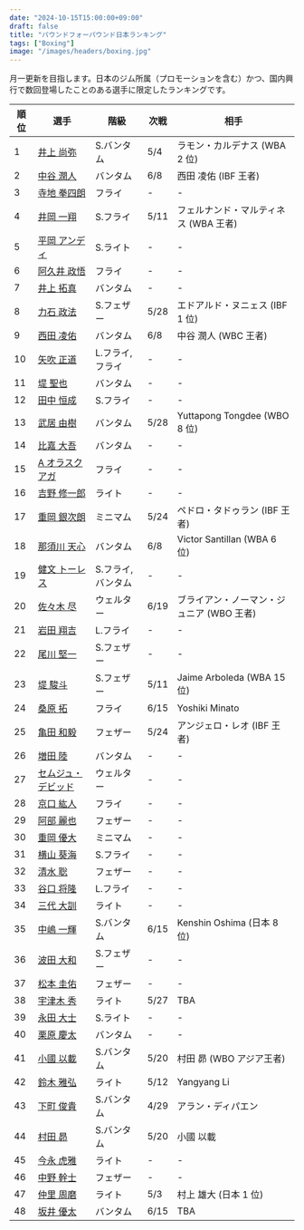 ```yaml
---
date: "2024-10-15T15:00:00+09:00"
draft: false
title: "パウンドフォーパウンド日本ランキング"
tags: ["Boxing"]
image: "/images/headers/boxing.jpg"
---
```


月一更新を目指します。日本のジム所属（プロモーションを含む）かつ、国内興行で数回登場したことのある選手に限定したランキングです。

順位|選手|階級|次戦|相手
---|---|---|---|---
1|[井上 尚弥](https://boxrec.com/en/box-pro/628407)|S.バンタム|5/4|ラモン・カルデナス (WBA 2 位)
2|[中谷 潤人](https://boxrec.com/en/box-pro/718508)|バンタム|6/8|西田 凌佑 (IBF 王者)
3|[寺地 拳四朗](https://boxrec.com/en/box-pro/692967)|フライ|-|-
4|[井岡 一翔](https://boxrec.com/en/box-pro/483786)|S.フライ|5/11|フェルナンド・マルティネス (WBA 王者)
5|[平岡 アンディ](https://boxrec.com/en/box-pro/672119)|S.ライト|-|-
6|[阿久井 政悟](https://boxrec.com/en/box-pro/685429)|フライ|-|-
7|[井上 拓真](https://boxrec.com/en/box-pro/667667)|バンタム|-|-
8|[力石 政法](https://boxrec.com/en/box-pro/806436)|S.フェザー|5/28|エドアルド・ヌニェス (IBF 1 位)
9|[西田 凌佑](https://boxrec.com/en/box-pro/898844)|バンタム|6/8|中谷 潤人 (WBC 王者)
10|[矢吹 正道](https://boxrec.com/en/box-pro/752510)|L.フライ, フライ|-|-
11|[堤 聖也](https://boxrec.com/en/box-pro/829718)|バンタム|-|-
12|[田中 恒成](https://boxrec.com/en/box-pro/666339)|S.フライ|-|-
13|[武居 由樹](https://boxrec.com/en/box-pro/990774)|バンタム|5/28|Yuttapong Tongdee (WBO 8 位)
14|[比嘉 大吾](https://boxrec.com/en/box-pro/691593)|バンタム|-|-
15|[A オラスクアガ](https://boxrec.com/en/box-pro/904246)|フライ|-|-
16|[吉野 修一郎](https://boxrec.com/en/box-pro/737760)|ライト|-|-
17|[重岡 銀次朗](https://boxrec.com/en/box-pro/846108)|ミニマム|5/24|ペドロ・タドゥラン (IBF 王者)
18|[那須川 天心](https://boxrec.com/en/box-pro/853210)|バンタム|6/8|Victor Santillan (WBA 6 位)
19|[健文 トーレス](https://boxrec.com/en/box-pro/233323)|S.フライ, バンタム|-|-
20|[佐々木 尽](https://boxrec.com/en/box-pro/847229)|ウェルター|6/19|ブライアン・ノーマン・ジュニア (WBO 王者)
21|[岩田 翔吉](https://boxrec.com/en/box-pro/853769)|L.フライ|-|-
22|[尾川 堅一](https://boxrec.com/en/box-pro/535757)|S.フェザー|-|-
23|[堤 駿斗](https://boxrec.com/en/box-pro/863092)|S.フェザー|5/11|Jaime Arboleda (WBA 15 位)
24|[桑原 拓](https://boxrec.com/en/box-pro/836764)|フライ|6/15|Yoshiki Minato
25|[亀田 和毅](https://boxrec.com/en/box-pro/472942)|フェザー|5/24|アンジェロ・レオ (IBF 王者)
26|[増田 陸](https://boxrec.com/en/box-pro/1096530)|バンタム|-|-
27|[セムジュ・デビッド](https://boxrec.com/en/box-pro/898239)|ウェルター|-|-
28|[京口 紘人](https://boxrec.com/en/box-pro/752878)|フライ|-|-
29|[阿部 麗也](https://boxrec.com/en/box-pro/654234)|フェザー|-|-
30|[重岡 優大](https://boxrec.com/en/box-pro/900843)|ミニマム|-|-
31|[横山 葵海](https://boxrec.com/en/box-pro/1182099)|S.フライ|-|-
32|[清水 聡](https://boxrec.com/en/box-pro/767358)|フェザー|-|-
33|[谷口 将隆](https://boxrec.com/en/box-pro/747308)|L.フライ|-|-
34|[三代 大訓](https://boxrec.com/en/box-pro/794104)|ライト|-|-
35|[中嶋 一輝](https://boxrec.com/en/box-pro/799358)|S.バンタム|6/15|Kenshin Oshima (日本 8 位)
36|[波田 大和](https://boxrec.com/en/box-pro/731145)|S.フェザー|-|-
37|[松本 圭佑](https://boxrec.com/en/box-pro/944445)|フェザー|-|-
38|[宇津木 秀](https://boxrec.com/en/box-pro/829717)|ライト|5/27|TBA
39|[永田 大士](https://boxrec.com/en/box-pro/694940)|S.ライト|-|-
40|[栗原 慶太](https://boxrec.com/en/box-pro/568329)|バンタム|-|-
41|[小國 以載](https://boxrec.com/en/box-pro/518213)|S.バンタム|5/20|村田 昴 (WBO アジア王者)
42|[鈴木 雅弘](https://boxrec.com/en/box-pro/846560)|ライト|5/12|Yangyang Li
43|[下町 俊貴](https://boxrec.com/en/box-pro/740239)|S.バンタム|4/29|アラン・ディパエン
44|[村田 昴](https://boxrec.com/en/box-pro/893147)|S.バンタム|5/20|小國 以載
45|[今永 虎雅](https://boxrec.com/en/box-pro/889835)|ライト|-|-
46|[中野 幹士](https://boxrec.com/en/box-pro/853415)|フェザー|-|-
47|[仲里 周磨](https://boxrec.com/en/box-pro/716694)|ライト|5/3|村上 雄大 (日本 1 位)
48|[坂井 優太](https://boxrec.com/en/box-pro/1130028)|バンタム|6/15|TBA
